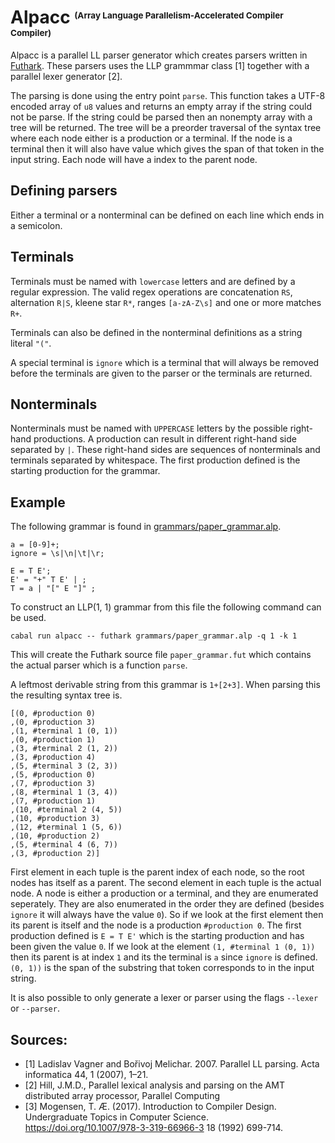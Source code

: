 # Alpacc <sup><sub><sup><sub>(Array Language Parallelism-Accelerated Compiler Compiler)</sup></sub></sup></sub>
Alpacc is a parallel LL parser generator which creates parsers written in [Futhark](https://futhark-lang.org/). These parsers uses the LLP grammmar class [1] together with a parallel lexer generator [2].

The parsing is done using the entry point `parse`. This function takes a UTF-8 encoded array of `u8` values and returns an empty array if the string could not be parse. If the string could be parsed then an nonempty array with a tree will be returned. The tree will be a preorder traversal of the syntax tree where each node either is a production or a terminal. If the node is a terminal then it will also have value which gives the span of that token in the input string. Each node will have a index to the parent node.

## Defining parsers
Either a terminal or a nonterminal can be defined on each line which ends in a semicolon.

## Terminals
Terminals must be named with `lowercase` letters and are defined by a regular expression. The valid regex operations are concatenation `RS`, alternation `R|S`, kleene star `R*`, ranges `[a-zA-Z\s]` and one or more matches `R+`.

Terminals can also be defined in the nonterminal definitions as a string literal `"("`.

A special terminal is `ignore` which is a terminal that will always be removed before the terminals are given to the parser or the terminals are returned.

## Nonterminals
Nonterminals must be named with `UPPERCASE` letters by the possible right-hand productions. A production can result in different right-hand side separated by `|`. These right-hand sides are sequences of nonterminals and terminals separated by whitespace. The first production defined is the starting production for the grammar.

## Example
The following grammar is found in [grammars/paper_grammar.alp](grammars/paper_grammar.alp).
```
a = [0-9]+;
ignore = \s|\n|\t|\r;

E = T E';
E' = "+" T E' | ;
T = a | "[" E "]" ;
```
To construct an LLP(1, 1) grammar from this file the following command can be used.
```
cabal run alpacc -- futhark grammars/paper_grammar.alp -q 1 -k 1
```
This will create the Futhark source file `paper_grammar.fut` which contains the actual parser which is a function `parse`. 

A leftmost derivable string from this grammar is `1+[2+3]`. When parsing this the resulting syntax tree is.
```
[(0, #production 0)
,(0, #production 3)
,(1, #terminal 1 (0, 1))
,(0, #production 1)
,(3, #terminal 2 (1, 2))
,(3, #production 4)
,(5, #terminal 3 (2, 3))
,(5, #production 0)
,(7, #production 3)
,(8, #terminal 1 (3, 4))
,(7, #production 1)
,(10, #terminal 2 (4, 5))
,(10, #production 3)
,(12, #terminal 1 (5, 6))
,(10, #production 2)
,(5, #terminal 4 (6, 7))
,(3, #production 2)]
```
First element in each tuple is the parent index of each node, so the root nodes has itself as a parent. The second element in each tuple is the actual node. A node is either a production or a terminal, and they are enumerated seperately. They are also enumerated in the order they are defined (besides `ignore` it will always have the value `0`). So if we look at the first element then its parent is itself and the node is a production `#production 0`. The first production defined is `E = T E'` which is the starting production and has been given the value `0`. If we look at the element `(1, #terminal 1 (0, 1))` then its parent is at index `1` and its the terminal is `a` since `ignore` is defined. `(0, 1))` is the span of the substring that token corresponds to in the input string.

It is also possible to only generate a lexer or parser using the flags `--lexer` or `--parser`. 

## Sources:
- [1] Ladislav Vagner and Bořivoj Melichar. 2007. Parallel LL parsing. Acta informatica 44, 1 (2007), 1–21.
- [2] Hill, J.M.D., Parallel lexical analysis and parsing on the AMT distributed array processor, Parallel Computing
- [3] Mogensen, T. Æ. (2017). Introduction to Compiler Design. Undergraduate Topics in Computer Science. https://doi.org/10.1007/978-3-319-66966-3
18 (1992) 699-714.
